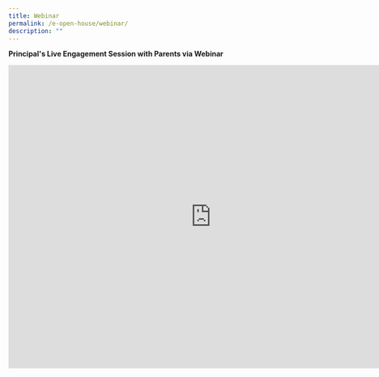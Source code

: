 ```yaml
---
title: Webinar
permalink: /e-open-house/webinar/
description: ""
---
```

**Principal's Live Engagement Session with Parents via Webinar**

<iframe width="800" height="600" src="https://www.youtube.com/embed/pK5kssmqoLc" title="SGPS e-Open House Webinar 2022" frameborder="0" allow="accelerometer; autoplay; clipboard-write; encrypted-media; gyroscope; picture-in-picture; web-share" allowfullscreen></iframe>